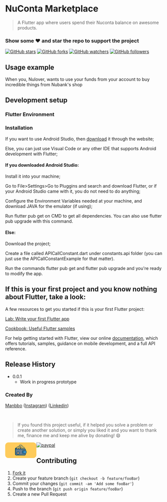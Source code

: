 # NuConta Marketplace

> A Flutter app where users spend their Nuconta balance on awesome products.


### Show some :heart: and star the repo to support the project

[![GitHub stars](https://img.shields.io/github/stars/manbbo/nuconta_marketplace.svg?style=social&label=Star)](https://github.com/manbbo/nuconta_marketplace)
[![GitHub forks](https://img.shields.io/github/forks/manbbo/nuconta_marketplace.svg?style=social&label=Fork)](https://github.com/manbbo/nuconta_marketplace/fork)
[![GitHub watchers](https://img.shields.io/github/watchers/manbbo/nuconta_marketplace.svg?style=social&label=Watch)](https://github.com/manbbo/nuconta_marketplace)
[![GitHub followers](https://img.shields.io/github/followers/manbbo.svg?style=social&label=Follow)](https://github.com/manbbo)

## Usage example

When you, Nulover, wants to use your funds from your account to buy incredible things from Nubank's shop

## Development setup

### Flutter Environment

### Installation

If you want to use Android Studio, then [download](https://developer.android.com/studio?hl=es) it through the website;

Else, you can just use Visual Code or any other IDE that supports Android development with Flutter;

#### If you downloaded Android Studio:

Install it into your machine;

Go to File>Settings>Go to Pluggins and search and download Flutter, or if your Android Studio came with it, you do not need to do anything;

Configure the Environment Variables needed at your machine, and download JAVA for the emulator (if using);

Run flutter pub get on CMD to get all dependencies. You can also use flutter pub upgrade with this command.

#### Else:

Download the project;

Create a file called APICallConstant.dart under constants.api folder (you can just use the APICallConstantExample for that matter).
 
Run the commands flutter pub get and flutter pub upgrade and you're ready to modify the app.



## If this is your first project and you know nothing about Flutter, take a look:

A few resources to get you started if this is your first Flutter project:

[Lab: Write your first Flutter app](https://flutter.dev/docs/get-started/codelab)

[Cookbook: Useful Flutter samples](https://flutter.dev/docs/cookbook)


For help getting started with Flutter, view our online [documentation](https://flutter.dev/docs), which offers tutorials, samples, guidance on mobile development, and a full API reference.

## Release History

* 0.0.1
    * Work in progress prototype

### Created By

[Manbbo](https://github.com/manbbo) ([Instagram](https://www.instagram.com/elmanbbo)) ([Linkedin](https://www.linkedin.com/in/manbbo/))

<br/>

> If you found this project useful, if it helped you solve a problem or create another solution, or simply you liked it and you want to thank me, finance me and keep me alive by donating! :smile:

[![paypal](https://www.paypalobjects.com/en_US/i/btn/btn_donateCC_LG.gif)](https://www.paypal.com/cgi-bin/webscr?cmd=_donations&business=manbbo%40outlook.com&currency_code=BRL)
[<img align="left" alt="BTC Button" width="100px" src="https://github.com/manbbo/manbbo/blob/master/btc_button.png" />](https://www.blockonomics.co/pay-url/0d920b260a8311eb)

## Contributing

1. [Fork it](https://github.com/manbbo/nuconta_marketplace/fork)
2. Create your feature branch (`git checkout -b feature/fooBar`)
3. Commit your changes (`git commit -am 'Add some fooBar'`)
4. Push to the branch (`git push origin feature/fooBar`)
5. Create a new Pull Request

<!-- Markdown link & img dfn's -->
[flutter-image]: https://flutter.dev/docs/get-started/install
[npm-url]: https://npmjs.org/package/datadog-metrics
[npm-downloads]: https://img.shields.io/npm/dm/datadog-metrics.svg?style=flat-square
[travis-image]: https://img.shields.io/travis/dbader/node-datadog-metrics/master.svg?style=flat-square
[travis-url]: https://travis-ci.org/dbader/node-datadog-metrics
[wiki]: https://github.com/yourname/yourproject/wiki

